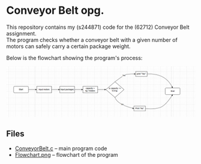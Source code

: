 # Conveyor Belt opg.

This repository contains my (s244871) code for the (62712) Conveyor Belt assignment.  
The program checks whether a conveyor belt with a given number of motors can safely carry a certain package weight.

Below is the flowchart showing the program's process:

![Flowchart of conveyor belt program](conveour_belt_flowchart.png)

## Files
- [ConveyorBelt.c](conveyor_belt_capacity_check_opg.c) – main program code  
- [Flowchart.png](conveour_belt_flowchart.png) – flowchart of the program
